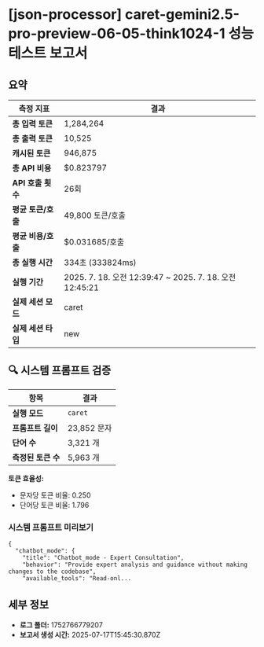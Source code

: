 # [json-processor] caret-gemini2.5-pro-preview-06-05-think1024-1 성능 테스트 보고서

## 요약

| 측정 지표 | 결과 |
|---|---|
| **총 입력 토큰** | 1,284,264 |
| **총 출력 토큰** | 10,525 |
| **캐시된 토큰** | 946,875 |
| **총 API 비용** | $0.823797 |
| **API 호출 횟수** | 26회 |
| **평균 토큰/호출** | 49,800 토큰/호출 |
| **평균 비용/호출** | $0.031685/호출 |
| **총 실행 시간** | 334초 (333824ms) |
| **실행 기간** | 2025. 7. 18. 오전 12:39:47 ~ 2025. 7. 18. 오전 12:45:21 |
| **실제 세션 모드** | caret |
| **실제 세션 타입** | new |


## 🔍 시스템 프롬프트 검증

| 항목 | 결과 |
|---|---|
| **실행 모드** | `caret` |
| **프롬프트 길이** | 23,852 문자 |
| **단어 수** | 3,321 개 |
| **측정된 토큰 수** | 5,963 개 |

**토큰 효율성:**
- 문자당 토큰 비율: 0.250
- 단어당 토큰 비율: 1.796

### 시스템 프롬프트 미리보기
```
{
  "chatbot_mode": {
    "title": "Chatbot_mode - Expert Consultation",
    "behavior": "Provide expert analysis and guidance without making changes to the codebase",
    "available_tools": "Read-onl...
```




## 세부 정보

- **로그 폴더:** 1752766779207
- **보고서 생성 시간:** 2025-07-17T15:45:30.870Z
